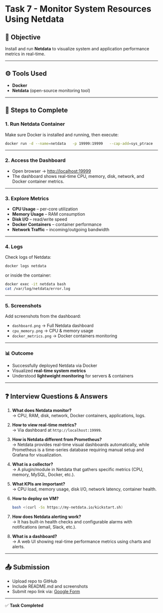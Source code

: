 # Task 7 - Monitor System Resources Using Netdata

## 📌 Objective
Install and run **Netdata** to visualize system and application performance metrics in real-time.

---

## ⚙️ Tools Used
- **Docker**
- **Netdata** (open-source monitoring tool)

---

## 🚀 Steps to Complete

### 1. Run Netdata Container
Make sure Docker is installed and running, then execute:

```bash
docker run -d --name=netdata   -p 19999:19999   --cap-add=sys_ptrace   --security-opt apparmor=unconfined   netdata/netdata
```

---

### 2. Access the Dashboard
- Open browser → [http://localhost:19999](http://localhost:19999)  
- The dashboard shows real-time CPU, memory, disk, network, and Docker container metrics.

---

### 3. Explore Metrics
- **CPU Usage** – per-core utilization
- **Memory Usage** – RAM consumption
- **Disk I/O** – read/write speed
- **Docker Containers** – container performance
- **Network Traffic** – incoming/outgoing bandwidth

---

### 4. Logs
Check logs of Netdata:
```bash
docker logs netdata
```
or inside the container:
```bash
docker exec -it netdata bash
cat /var/log/netdata/error.log
```

---

### 5. Screenshots
Add screenshots from the dashboard:
- `dashboard.png` → Full Netdata dashboard
- `cpu_memory.png` → CPU & memory usage
- `docker_metrics.png` → Docker containers monitoring

---

### 📊 Outcome
- Successfully deployed Netdata via Docker
- Visualized **real-time system metrics**
- Understood **lightweight monitoring** for servers & containers

---

## ❓ Interview Questions & Answers

1. **What does Netdata monitor?**  
   → CPU, RAM, disk, network, Docker containers, applications, logs.

2. **How to view real-time metrics?**  
   → Via dashboard at `http://localhost:19999`.

3. **How is Netdata different from Prometheus?**  
   → Netdata provides real-time visual dashboards automatically, while Prometheus is a time-series database requiring manual setup and Grafana for visualization.

4. **What is a collector?**  
   → A plugin/module in Netdata that gathers specific metrics (CPU, memory, MySQL, Docker, etc.).

5. **What KPIs are important?**  
   → CPU load, memory usage, disk I/O, network latency, container health.

6. **How to deploy on VM?**  
   ```bash
   bash <(curl -Ss https://my-netdata.io/kickstart.sh)
   ```

7. **How does Netdata alerting work?**  
   → It has built-in health checks and configurable alarms with notifications (email, Slack, etc.).

8. **What is a dashboard?**  
   → A web UI showing real-time performance metrics using charts and alerts.

---

## 📤 Submission
- Upload repo to GitHub  
- Include README.md and screenshots  
- Submit repo link via: [Google Form](https://forms.gle/qumsSk73uxUZ6LYB9)

---

✅ **Task Completed**
